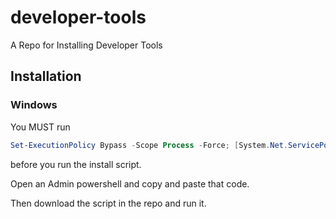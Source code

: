 # developer-tools
A Repo for Installing Developer Tools

## Installation
### Windows

You MUST run 

```powershell
Set-ExecutionPolicy Bypass -Scope Process -Force; [System.Net.ServicePointManager]::SecurityProtocol = [System.Net.ServicePointManager]::SecurityProtocol -bor 3072
```

before you run the install script. 

Open an Admin powershell and copy and paste that code. 

Then download the script in the repo and run it.
